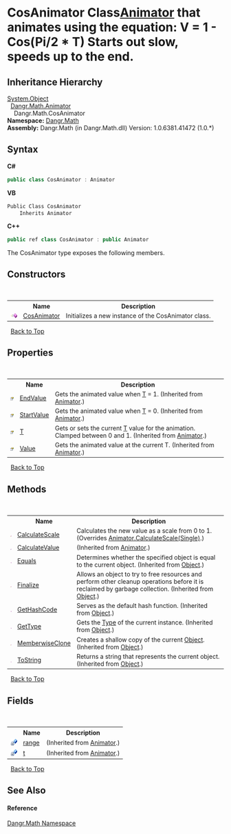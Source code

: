 # CosAnimator Class<a href="T_Dangr_Math_Animator">Animator</a> that animates using the equation: V = 1 - Cos(Pi/2 * T) Starts out slow, speeds up to the end.


## Inheritance Hierarchy
<a href="http://msdn2.microsoft.com/en-us/library/e5kfa45b" target="_blank">System.Object</a><br />&nbsp;&nbsp;<a href="T_Dangr_Math_Animator">Dangr.Math.Animator</a><br />&nbsp;&nbsp;&nbsp;&nbsp;Dangr.Math.CosAnimator<br />
**Namespace:**&nbsp;<a href="N_Dangr_Math">Dangr.Math</a><br />**Assembly:**&nbsp;Dangr.Math (in Dangr.Math.dll) Version: 1.0.6381.41472 (1.0.*)

## Syntax

**C#**<br />
``` C#
public class CosAnimator : Animator
```

**VB**<br />
``` VB
Public Class CosAnimator
	Inherits Animator
```

**C++**<br />
``` C++
public ref class CosAnimator : public Animator
```

The CosAnimator type exposes the following members.


## Constructors
&nbsp;<table><tr><th></th><th>Name</th><th>Description</th></tr><tr><td>![Public method](media/pubmethod.gif "Public method")</td><td><a href="M_Dangr_Math_CosAnimator__ctor">CosAnimator</a></td><td>
Initializes a new instance of the CosAnimator class.</td></tr></table>&nbsp;
<a href="#cosanimator-class">Back to Top</a>

## Properties
&nbsp;<table><tr><th></th><th>Name</th><th>Description</th></tr><tr><td>![Public property](media/pubproperty.gif "Public property")</td><td><a href="P_Dangr_Math_Animator_EndValue">EndValue</a></td><td>
Gets the animated value when <a href="P_Dangr_Math_Animator_T">T</a> = 1.
 (Inherited from <a href="T_Dangr_Math_Animator">Animator</a>.)</td></tr><tr><td>![Public property](media/pubproperty.gif "Public property")</td><td><a href="P_Dangr_Math_Animator_StartValue">StartValue</a></td><td>
Gets the animated value when <a href="P_Dangr_Math_Animator_T">T</a> = 0.
 (Inherited from <a href="T_Dangr_Math_Animator">Animator</a>.)</td></tr><tr><td>![Public property](media/pubproperty.gif "Public property")</td><td><a href="P_Dangr_Math_Animator_T">T</a></td><td>
Gets or sets the current <a href="P_Dangr_Math_Animator_T">T</a> value for the animation. Clamped between 0 and 1.
 (Inherited from <a href="T_Dangr_Math_Animator">Animator</a>.)</td></tr><tr><td>![Public property](media/pubproperty.gif "Public property")</td><td><a href="P_Dangr_Math_Animator_Value">Value</a></td><td>
Gets the animated value at the current T.
 (Inherited from <a href="T_Dangr_Math_Animator">Animator</a>.)</td></tr></table>&nbsp;
<a href="#cosanimator-class">Back to Top</a>

## Methods
&nbsp;<table><tr><th></th><th>Name</th><th>Description</th></tr><tr><td>![Protected method](media/protmethod.gif "Protected method")</td><td><a href="M_Dangr_Math_CosAnimator_CalculateScale">CalculateScale</a></td><td>
Calculates the new value as a scale from 0 to 1.
 (Overrides <a href="M_Dangr_Math_Animator_CalculateScale">Animator.CalculateScale(Single)</a>.)</td></tr><tr><td>![Private method](media/privmethod.gif "Private method")</td><td><a href="M_Dangr_Math_Animator_CalculateValue">CalculateValue</a></td><td> (Inherited from <a href="T_Dangr_Math_Animator">Animator</a>.)</td></tr><tr><td>![Public method](media/pubmethod.gif "Public method")</td><td><a href="http://msdn2.microsoft.com/en-us/library/bsc2ak47" target="_blank">Equals</a></td><td>
Determines whether the specified object is equal to the current object.
 (Inherited from <a href="http://msdn2.microsoft.com/en-us/library/e5kfa45b" target="_blank">Object</a>.)</td></tr><tr><td>![Protected method](media/protmethod.gif "Protected method")</td><td><a href="http://msdn2.microsoft.com/en-us/library/4k87zsw7" target="_blank">Finalize</a></td><td>
Allows an object to try to free resources and perform other cleanup operations before it is reclaimed by garbage collection.
 (Inherited from <a href="http://msdn2.microsoft.com/en-us/library/e5kfa45b" target="_blank">Object</a>.)</td></tr><tr><td>![Public method](media/pubmethod.gif "Public method")</td><td><a href="http://msdn2.microsoft.com/en-us/library/zdee4b3y" target="_blank">GetHashCode</a></td><td>
Serves as the default hash function.
 (Inherited from <a href="http://msdn2.microsoft.com/en-us/library/e5kfa45b" target="_blank">Object</a>.)</td></tr><tr><td>![Public method](media/pubmethod.gif "Public method")</td><td><a href="http://msdn2.microsoft.com/en-us/library/dfwy45w9" target="_blank">GetType</a></td><td>
Gets the <a href="http://msdn2.microsoft.com/en-us/library/42892f65" target="_blank">Type</a> of the current instance.
 (Inherited from <a href="http://msdn2.microsoft.com/en-us/library/e5kfa45b" target="_blank">Object</a>.)</td></tr><tr><td>![Protected method](media/protmethod.gif "Protected method")</td><td><a href="http://msdn2.microsoft.com/en-us/library/57ctke0a" target="_blank">MemberwiseClone</a></td><td>
Creates a shallow copy of the current <a href="http://msdn2.microsoft.com/en-us/library/e5kfa45b" target="_blank">Object</a>.
 (Inherited from <a href="http://msdn2.microsoft.com/en-us/library/e5kfa45b" target="_blank">Object</a>.)</td></tr><tr><td>![Public method](media/pubmethod.gif "Public method")</td><td><a href="http://msdn2.microsoft.com/en-us/library/7bxwbwt2" target="_blank">ToString</a></td><td>
Returns a string that represents the current object.
 (Inherited from <a href="http://msdn2.microsoft.com/en-us/library/e5kfa45b" target="_blank">Object</a>.)</td></tr></table>&nbsp;
<a href="#cosanimator-class">Back to Top</a>

## Fields
&nbsp;<table><tr><th></th><th>Name</th><th>Description</th></tr><tr><td>![Private field](media/privfield.gif "Private field")</td><td><a href="F_Dangr_Math_Animator_range">range</a></td><td> (Inherited from <a href="T_Dangr_Math_Animator">Animator</a>.)</td></tr><tr><td>![Private field](media/privfield.gif "Private field")</td><td><a href="F_Dangr_Math_Animator_t">t</a></td><td> (Inherited from <a href="T_Dangr_Math_Animator">Animator</a>.)</td></tr></table>&nbsp;
<a href="#cosanimator-class">Back to Top</a>

## See Also


#### Reference
<a href="N_Dangr_Math">Dangr.Math Namespace</a><br />
